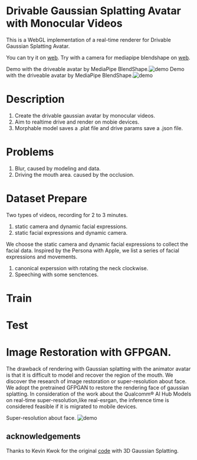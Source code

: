 # Drivable Gaussian Splatting Avatar with Monocular Videos
This is a WebGL implementation of a real-time renderer for Drivable Gaussian Splatting Avatar.

You can try it on [web](https://dizzy.us.kg).
Try with a camera for mediapipe blendshape on [web](https://dizzy.us.kg/index2.html).


Demo with the driveable avatar by MediaPipe BlendShape.![demo](https://github.com/Dizzy-cell/splat-av/blob/main/assets/video.gif)
Demo with the driveable avatar by MediaPipe BlendShape.![demo](https://github.com/Dizzy-cell/splat-av/blob/main/assets/blend.gif)

# Description
1. Create the drivable gaussian avatar by monocular videos.
2. Aim to realtime drive and render on mobie devices.
3. Morphable model saves a .plat file and drive params save a .json file. 

# Problems
1. Blur, caused by modeling and data.
2. Driving the mouth area. caused by the occlusion.

# Dataset Prepare
Two types of videos, recording for 2 to 3 minutes.
1. static camera and dynamic facial expressions.
2. static facial expressions and dynamic camera.

We choose the static camera and dynamic facial expressions to collect the facial data. 
Inspired by the Persona with Apple, we list a series of facial expressions and movements.
1. canonical experssion with rotating the neck clockwise.
2. Speeching with some senctences.

# Train

# Test

# Image Restoration with GFPGAN.

The drawback of rendering with Gaussian splatting with the animator avatar is that it is difficult to model and recover the region of the mouth. 
We discover the research of image restoration or super-resolution about face. We adopt the pretrained GFPGAN to restore the rendering face of gaussian splatting.
In consideration of the work about the Qualcomm® AI Hub Models on real-time super-resolution,like real-esrgan, the inference time is considered feasible if it is migrated to mobile devices. 

Super-resolution about face.
![demo](https://github.com/Dizzy-cell/splat-av/blob/main/assets/super.gif)

## acknowledgements
Thanks to Kevin Kwok for the original [code](https://github.com/antimatter15/splat) with 3D Gaussian Splatting.